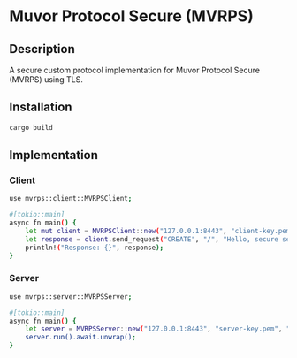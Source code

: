 # Muvor Protocol Secure (MVRPS)

## Description

A secure custom protocol implementation for Muvor Protocol Secure (MVRPS) using TLS.

## Installation

```bash
cargo build
```

## Implementation

### Client

```bash
use mvrps::client::MVRPSClient;

#[tokio::main]
async fn main() {
    let mut client = MVRPSClient::new("127.0.0.1:8443", "client-key.pem", "client-cert.pem", "ca-cert.pem").await.unwrap();
    let response = client.send_request("CREATE", "/", "Hello, secure server!").await.unwrap();
    println!("Response: {}", response);
}
```

### Server

```bash
use mvrps::server::MVRPSServer;

#[tokio::main]
async fn main() {
    let server = MVRPSServer::new("127.0.0.1:8443", "server-key.pem", "server-cert.pem").await.unwrap();
    server.run().await.unwrap();
}
```